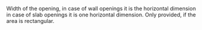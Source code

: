 Width of the opening, in case of wall openings it is the horizontal dimension in case of slab openings it is one horizontal dimension. Only provided, if the area is rectangular.
